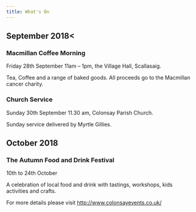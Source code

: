 ```yaml
---
title: What's On
---
```


## September 2018<

### Macmillan Coffee Morning

Friday 28th September 11am – 1pm, the Village Hall, Scallasaig.

Tea, Coffee and a range of baked goods. All proceeds go to the Macmillan cancer charity.

### Church Service

Sunday 30th September 11.30 am, Colonsay Parish Church.

Sunday service delivered by Myrtle Gillies.

## October 2018

### The Autumn Food and Drink Festival

10th to 24th October

A celebration of local food and drink with tastings, workshops, kids activities and crafts.

For more details please visit <a href="http://www.colonsayevents.co.uk/">http://www.colonsayevents.co.uk/</a>